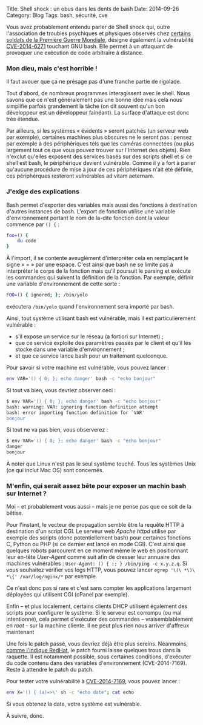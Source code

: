 Title: Shell shock : un obus dans les dents de bash
Date: 2014-09-26
Category: Blog
Tags: bash, sécurité, cve

Vous avez probablement entendu parler de Shell shock qui, outre l'association de troubles psychiques et physiques observés chez [certains soldats de la Première Guerre Mondiale](http://fr.wikipedia.org/wiki/Obusite), désigne également la vulnérabilité [CVE-2014-6271](http://www.cert.ssi.gouv.fr/site/CERTFR-2014-ALE-006/index.html) touchant GNU bash. Elle permet à un attaquant de provoquer une exécution de code arbitraire à distance.

### Mon dieu, mais c'est horrible !

Il faut avouer que ça ne présage pas d'une franche partie de rigolade.

Tout d'abord, de nombreux programmes interagissent avec le shell. Nous savons que ce n'est généralement pas une bonne idée mais cela nous simplifie parfois grandement la tâche (on dit souvent qu'un bon développeur est un développeur fainéant). La surface d'attaque est donc très étendue.

Par ailleurs, si les systèmes « évidents » seront patchés (un serveur web par exemple), certaines machines plus obscures ne le seront pas : pensez par exemple à des périphériques tels que les caméras connectées (ou plus largement tout ce que vous pouvez trouver sur l'Internet des objets). Rien n'exclut qu'elles exposent des services basés sur des scripts shell et si ce shell est bash, le périphérique devient vulnérable. Comme il y a fort à parier qu'aucune procédure de mise à jour de ces périphériques n'ait été définie, ces périphérques resteront vulnérables ad vitam aeternam.

### J'exige des explications

Bash permet d'exporter des variables mais aussi des fonctions à destination d'autres instances de bash. L'export de fonction utilise une variable d'environnement portant le nom de la-dite fonction dont la valeur commence par `() {` :

```bash
foo=() {
    du code
}
```

À l'import, il se contente aveuglément d'interpréter cela en remplaçant le signe « = » par une espace. C'est ainsi que bash ne se limite pas à interpréter le corps de la fonction mais qu'il poursuit le parsing et exécute les commandes qui suivent la définition de la fonction. Par exemple, définir une variable d'environnement de cette sorte :

```bash
FOO=() { ignored; }; /bin/yolo
```

exécutera `/bin/yolo` quand l'environnement sera importé par bash.

Ainsi, tout système utilisant bash est vulnérable, mais il est particulièrement vulnérable :

* s'il expose un service sur le réseau (a fortiori sur Internet) ;
* que ce service exploite des paramètres passés par le client et qu'il les stocke dans une variable d'environnement ;
* et que ce service lance bash pour un traitement quelconque.

Pour savoir si votre machine est vulnérable, vous pouvez lancer :

```bash
env VAR='() { 0; }; echo danger' bash -c "echo bonjour"
```

Si tout va bien, vous devriez observer ceci :

```bash
$ env VAR='() { 0; }; echo danger' bash -c "echo bonjour"
bash: warning: VAR: ignoring function definition attempt
bash: error importing function definition for `VAR'
bonjour
```

Si tout ne va pas bien, vous observerez :

```bash
$ env VAR='() { 0; }; echo danger' bash -c "echo bonjour"
danger
bonjour
```

À noter que Linux n'est pas le seul système touché. Tous les systèmes Unix (ce qui inclut Mac OS) sont concernés.

### M'enfin, qui serait assez bête pour exposer un machin bash sur Internet ?

Moi – et probablement vous aussi – mais je ne pense pas que ce soit de la bêtise.

Pour l'instant, le vecteur de propagation semble être la requête HTTP à destination d'un script CGI. Le serveur web _Apache httpd_ utilise par exemple des scripts (donc potentiellement bash) pour certaines fonctions C, Python ou PHP (si ce dernier est lancé en mode CGI). C'est ainsi que quelques robots parcourent en ce moment même le web en positionnant leur en-tête _User-Agent_ comme suit afin de dresser leur annuaire des machines vulnérables : `User-Agent: () { :; } /bin/ping -c x.y.z.q`. Si vous souhaitez vérifier vos logs HTTP, vous pouvez lancer `egrep '\(\ *\)\ *\{' /var/log/nginx/*` par exemple.

Ce n'est donc pas si rare et c'est sans compter les applications largement déployées qui utilisent CGI (cPanel par exemple).

Enfin – et plus localement, certains clients DHCP utilisent également des scripts pour configurer le système. Si le serveur est corrompu (ou mal intentionné), cela permet d'exécuter des commandes – vraisemblablement en _root_ – sur la machine cliente.
Il ne peut plus rien nous arriver d'affreux maintenant

Une fois le patch passé, vous devriez déjà être plus sereins. Néanmoins, [comme l'indique RedHat](https://securityblog.redhat.com/2014/09/24/bash-specially-crafted-environment-variables-code-injection-attack/), le patch fourni laisse quelques trous dans la raquette. Il est notamment possible, sous certaines conditions, d'exécuter du code contenu dans des variables d'environnement (CVE-2014-7169). Reste à attendre le patch du patch.

Pour tester votre vulnérabilité à [CVE-2014-7169](https://cve.mitre.org/cgi-bin/cvename.cgi?name=CVE-2014-7169), vous pouvez lancer :

```bash
env X='() { (a)=>\' sh -c "echo date"; cat echo
```

Si vous obtenez la date, votre système est vulnérable.

À suivre, donc.